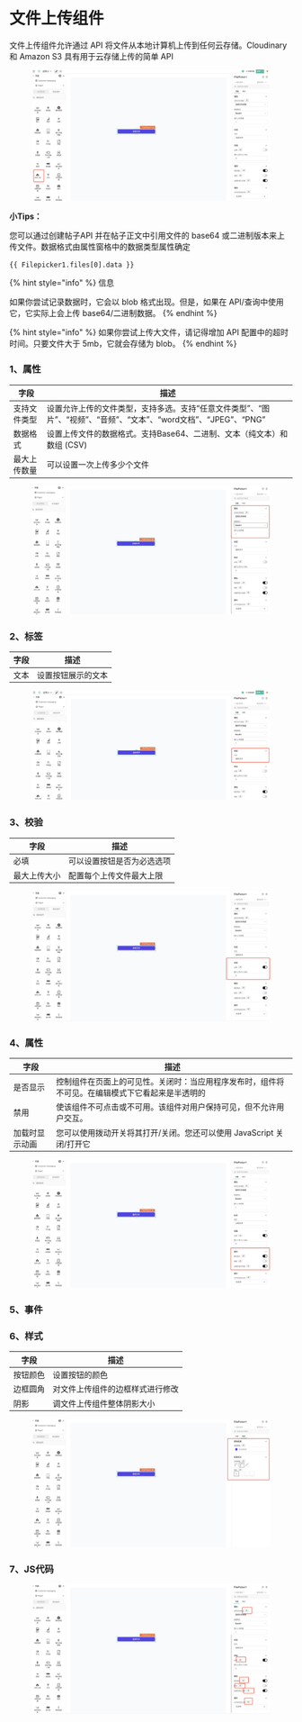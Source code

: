 # 文件上传组件

文件上传组件允许通过 API 将文件从本地计算机上传到任何云存储。Cloudinary 和 Amazon S3 具有用于云存储上传的简单 API

<figure><img src="../../../.gitbook/assets/image (96) (1).png" alt=""><figcaption></figcaption></figure>

**小Tips：**

您可以通过创建帖子API 并在帖子正文中引用文件的 base64 或二进制版本来上传文件。数据格式由属性窗格中的数据类型属性确定

```
{{ Filepicker1.files[0].data }}
```

{% hint style="info" %}
信息

如果你尝试记录数据时，它会以 blob 格式出现。但是，如果在 API/查询中使用它，它实际上会上传 base64/二进制数据。
{% endhint %}

{% hint style="info" %}
如果你尝试上传大文件，请记得增加 API 配置中的超时时间。只要文件大于 5mb，它就会存储为 blob。
{% endhint %}

### 1、属性

| 字段     | 描述                                                                    |
| ------ | --------------------------------------------------------------------- |
| 支持文件类型 | 设置允许上传的文件类型，支持多选。支持“任意文件类型”、“图片”、“视频”、“音频”、“文本”、“word文档”、“JPEG”、“PNG” |
| 数据格式   | 设置上传文件的数据格式。支持Base64、二进制、文本（纯文本）和数组 (CSV)                             |
| 最大上传数量 | 可以设置一次上传多少个文件                                                         |

<figure><img src="../../../.gitbook/assets/image (95) (1).png" alt=""><figcaption></figcaption></figure>

### 2、标签

| 字段 | 描述        |
| -- | --------- |
| 文本 | 设置按钮展示的文本 |

<figure><img src="../../../.gitbook/assets/image (138).png" alt=""><figcaption></figcaption></figure>

### 3、校验

| 字段     | 描述            |
| ------ | ------------- |
| 必填     | 可以设置按钮是否为必选选项 |
| 最大上传大小 | 配置每个上传文件最大上限  |

<figure><img src="../../../.gitbook/assets/image (119).png" alt=""><figcaption></figcaption></figure>

### 4、属性

| 字段      | 描述                                               |
| ------- | ------------------------------------------------ |
| 是否显示    | 控制组件在页面上的可见性。关闭时：当应用程序发布时，组件将不可见。在编辑模式下它看起来是半透明的 |
| 禁用      | 使该组件不可点击或不可用。该组件对用户保持可见，但不允许用户交互。                |
| 加载时显示动画 | 您可以使用拨动开关将其打开/关闭。您还可以使用 JavaScript 关闭/打开它        |

<figure><img src="../../../.gitbook/assets/image (112) (1).png" alt=""><figcaption></figcaption></figure>

### 5、事件





### 6、样式

| 字段   | 描述               |
| ---- | ---------------- |
| 按钮颜色 | 设置按钮的颜色          |
| 边框圆角 | 对文件上传组件的边框样式进行修改 |
| 阴影   | 调文件上传组件整体阴影大小    |

<figure><img src="../../../.gitbook/assets/image (110) (1).png" alt=""><figcaption></figcaption></figure>

### 7、JS代码

<figure><img src="../../../.gitbook/assets/image (140).png" alt=""><figcaption></figcaption></figure>
